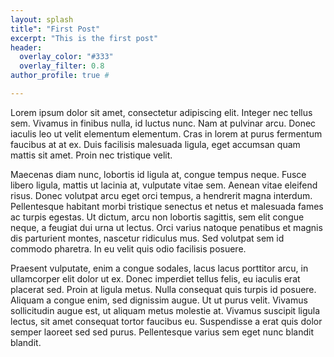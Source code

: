```yaml
---
layout: splash
title": "First Post"
excerpt: "This is the first post"
header:
  overlay_color: "#333"
  overlay_filter: 0.8
author_profile: true #

---
```


Lorem ipsum dolor sit amet, consectetur adipiscing elit. Integer nec tellus sem. Vivamus in finibus nulla, id luctus nunc. Nam at pulvinar arcu. Donec iaculis leo ut velit elementum elementum. Cras in lorem at purus fermentum faucibus at at ex. Duis facilisis malesuada ligula, eget accumsan quam mattis sit amet. Proin nec tristique velit.

Maecenas diam nunc, lobortis id ligula at, congue tempus neque. Fusce libero ligula, mattis ut lacinia at, vulputate vitae sem. Aenean vitae eleifend risus. Donec volutpat arcu eget orci tempus, a hendrerit magna interdum. Pellentesque habitant morbi tristique senectus et netus et malesuada fames ac turpis egestas. Ut dictum, arcu non lobortis sagittis, sem elit congue neque, a feugiat dui urna ut lectus. Orci varius natoque penatibus et magnis dis parturient montes, nascetur ridiculus mus. Sed volutpat sem id commodo pharetra. In eu velit quis odio facilisis posuere.

Praesent vulputate, enim a congue sodales, lacus lacus porttitor arcu, in ullamcorper elit dolor ut ex. Donec imperdiet tellus felis, eu iaculis erat placerat sed. Proin at ligula metus. Nulla consequat quis turpis id posuere. Aliquam a congue enim, sed dignissim augue. Ut ut purus velit. Vivamus sollicitudin augue est, ut aliquam metus molestie at. Vivamus suscipit ligula lectus, sit amet consequat tortor faucibus eu. Suspendisse a erat quis dolor semper laoreet sed sed purus. Pellentesque varius sem eget nunc blandit blandit.
